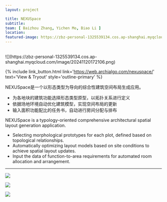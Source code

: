 ```yaml
---
layout: project

title: NEXUSpace
subtitle:
team: [ Baizhou Zhang, Yichen Mo, Biao Li ]
location:
featured-image: https://zbz-personal-1325539134.cos.ap-shanghai.myqcloud.com/image/20241120172106.png
---
```

<br>
![](https://zbz-personal-1325539134.cos.ap-shanghai.myqcloud.com/image/20241120172106.png)

{% include link_button.html link='https://web.archialgo.com/nexuspace/' text='View & Tryout' style='outline-primary' %}

NEXUSpace是一个以形态类型为导向的综合性建筑空间布局生成应用。

* 为各地块的建筑功能选择形态类型原型，以拓扑关系进行定义
* 依据场地环境自动优化建筑模型，实现空间布局的更新
* 输入面积功能配比的任务书，自动进行房间分配与排布

NEXUSpace is a typology-oriented comprehensive architectural spatial layout generation application.

* Selecting morphological prototypes for each plot, defined based on topological relationships.
* Automatically optimizing layout models based on site conditions to achieve spatial layout updates.
* Input the data of function-to-area requirements for automated room allocation and arrangement.

---

![](https://archialgo-com-sources.oss-cn-hangzhou.aliyuncs.com/images/nexuspace-wangyichen.jpg)

![](https://archialgo-com-sources.oss-cn-hangzhou.aliyuncs.com/images/nexuspace-zhuchangqing.jpg)

![](https://archialgo-com-sources.oss-cn-hangzhou.aliyuncs.com/images/nexuspace-interface-20240618.jpg)